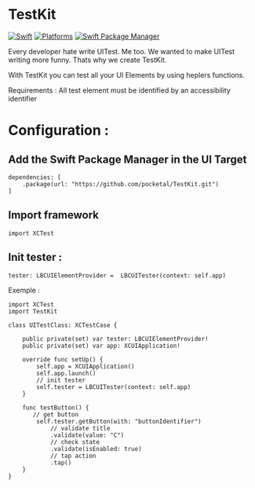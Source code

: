 # TestKit

[![Swift](https://img.shields.io/badge/Swift-5.6-orange?style=flat-square)](https://img.shields.io/badge/Swift-5.3_5.4_5.5_5.6-Orange?style=flat-square)
[![Platforms](https://img.shields.io/badge/Platforms-iOS-yellowgreen?style=flat-square)](https://img.shields.io/badge/Platforms-macOS_iOS_tvOS_watchOS_Linux_Windows-Green?style=flat-square)
[![Swift Package Manager](https://img.shields.io/badge/Swift_Package_Manager-compatible-orange?style=flat-square)](https://img.shields.io/badge/Swift_Package_Manager-compatible-orange?style=flat-square)

Every developer hate write UITest. Me too.
We wanted to make UITest writing more funny.
Thats why we create TestKit.

With TestKit you can test all your UI Elements by using heplers functions.

Requirements : All test element must be identified by an accessibility identifier

# Configuration : 

## Add the Swift Package Manager in the UI Target

```
dependencies: [
    .package(url: "https://github.com/pocketal/TestKit.git")
]
```

## Import framework
`import XCTest`

## Init tester : 

`tester: LBCUIElementProvider =  LBCUITester(context: self.app)`

 
Exemple : 

```
import XCTest
import TestKit

class UITestClass: XCTestCase {

    public private(set) var tester: LBCUIElementProvider!
    public private(set) var app: XCUIApplication!

    override func setUp() {
        self.app = XCUIApplication()
        self.app.launch()
        // init tester
        self.tester = LBCUITester(context: self.app)
    }

    func testButton() {
       // get button
        self.tester.getButton(with: "buttonIdentifier")
            // validate title
            .validate(value: "C")
            // check state
            .validate(isEnabled: true)
            // tap action
            .tap()
    }
}
```
